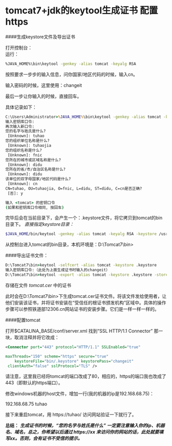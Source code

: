 # tomcat7+jdk的keytool生成证书 配置https


####生成keystore文件及导出证书

打开控制台：  
运行：
```bash
%JAVA_HOME%\bin\keytool -genkey -alias tomcat -keyalg RSA
```
按照要求一步步的输入信息，问你国家/地区代码的时候，输入cn。

输入密码的时候，这里使用：changeit

最后一步让你输入的时候，直接回车。

具体记录如下：
```cmd
C:\Users\Administrator>%JAVA_HOME%\bin\keytool -genkey -alias tomcat -keyalg RSA
输入密钥库口令:
再次输入新口令:
您的名字与姓氏是什么?
 [Unknown]: tuhao
您的组织单位名称是什么?
 [Unknown]: tuhaojia
您的组织名称是什么?
 [Unknown]: fnic
您所在的城市或区域名称是什么?
 [Unknown]: didu
您所在的省/市/自治区名称是什么?
 [Unknown]: didu
该单位的双字母国家/地区代码是什么?
 [Unknown]: cn
CN=tuhao, OU=tuhaojia, O=fnic, L=didu, ST=didu, C=cn是否正确?
 [否]: y

输入 <tomcat> 的密钥口令
(如果和密钥库口令相同, 按回车)
```
完毕后会在当前目录下，会产生一个：.keystore文件，将它拷贝到tomcat的bin目录下。
*直接指定keystore目录：*
```bash
$JAVA_HOME/bin/keytool -genkey -alias tomcat -keyalg RSA -keystore /usr/local/tomcat/bin/.keystore
```

从控制台进入tomcat的bin目录，本机环境是：D:\Tomcat7\bin>


####导出证书文件：

```cmd
D:\Tomcat7\bin>keytool -selfcert -alias tomcat -keystore .keystore
输入密钥库口令:（此处为上面生成证书时输入的changeit）
D:\Tomcat7\bin>keytool -export -alias tomcat -keystore .keystore -storepass changeit -rfc -file tomcat.cer
```

存储在文件 *tomcat.cer* 中的证书

此时会在D:\Tomcat7\bin>下生成tomcat.cer证书文件。将该文件发给使用者，让他们安装该证书，并将证书安装在“受信任的根证书颁发机构”区域中。具体的操作步骤可以参照铁道部12306.cn网站证书的安装步骤。它们是一样一样一样的。


####配置tomcat

打开$CATALINA_BASE/conf/server.xml 找到“SSL HTTP/1.1 Connector” 那一块，取消注释并将它改成：
```xml
<Connector port="443" protocol="HTTP/1.1" SSLEnabled="true"

maxThreads="150" scheme="https" secure="true"
	keystoreFile="bin/.keystore" keystorePass="changeit" 
 clientAuth="false" sslProtocol="TLS" />
```
请注意，这里我已经将tomcat的端口改成了80，相应的，https的端口我也改成了443（即默认的https端口）。

修改windows机器的host文件，增加一行(我的机器的ip是192.168.68.75)：

192.168.68.75 tuhao

 接下来重启tomcat，用 https://tuhao/ 访问网站验证一下就行了。


**总结：**
***生成证书的时候，“您的名字与姓氏是什么”  一定要注意输入你的ip、机器名、域名，总之，你希望以后通过 https://xx 来访问你的网站的话，此处就要填写xx。否则，会有证书不受信的提示。***


